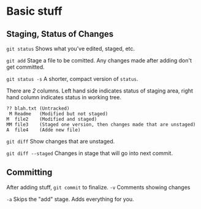 # Basic stuff

## Staging, Status of Changes
`git status`
Shows what you've edited, staged, etc.

`git add` 
Stage a file to be comitted. Any changes made after adding don't get committed.

`git status -s`
A shorter, compact version of `status`.

There are *2* columns. Left hand side indicates status of staging area, right hand column indicates status in working tree.
```
?? blah.txt (Untracked)
 M Readme   (Modified but not staged)
M  file2    (Modified and staged)
MM file3    (Staged one version, then changes made that are unstaged)
A  file4    (Adde new file)
```

`git diff`
Show changes that are unstaged.

`git diff --staged`
Changes in stage that will go into next commit.

## Committing
After adding stuff, `git commit` to finalize.
`-v`
Comments showing changes

`-a`
Skips the "add" stage. Adds everything for you.

